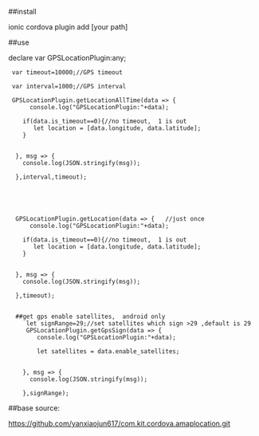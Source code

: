 
##install

ionic cordova plugin add   [your path]

##use

declare var GPSLocationPlugin:any;



     var timeout=10000;//GPS timeout
	 
	 var interval=1000;//GPS interval
    
     GPSLocationPlugin.getLocationAllTime(data => {
          console.log("GPSLocationPlugin:"+data);
   
        if(data.is_timeout==0){//no timeout,  1 is out
           let location = [data.longitude, data.latitude];
		}
        
       
      }, msg => {
        console.log(JSON.stringify(msg));
    
      },interval,timeout);
	  
	  
	  
	  
	  
	  GPSLocationPlugin.getLocation(data => {   //just once
          console.log("GPSLocationPlugin:"+data);
   
        if(data.is_timeout==0){//no timeout,  1 is out
           let location = [data.longitude, data.latitude];
		}
        
       
      }, msg => {
        console.log(JSON.stringify(msg));
    
      },timeout);
	  
	  
	  ##get gps enable satellites,  android only
	     let signRange=29;//set satellites which sign >29 ,default is 29
	     GPSLocationPlugin.getGpsSign(data => {
            console.log("GPSLocationPlugin:"+data);
      
            let satellites = data.enable_satellites;
        
        
        }, msg => {
          console.log(JSON.stringify(msg));
      
        },signRange);
	  
	  
##base source:

https://github.com/yanxiaojun617/com.kit.cordova.amaplocation.git